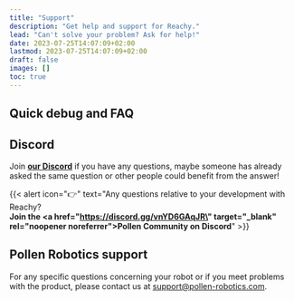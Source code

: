 ```yaml
---
title: "Support"
description: "Get help and support for Reachy."
lead: "Can't solve your problem? Ask for help!"
date: 2023-07-25T14:07:09+02:00
lastmod: 2023-07-25T14:07:09+02:00
draft: false
images: []
toc: true
---
```


## Quick debug and FAQ

## Discord

Join **[our Discord](https://discord.gg/vnYD6GAqJR)** if you have any questions, maybe someone has already asked the same question or other people could benefit from the answer!

{{< alert icon="👉" text="Any questions relative to your development with Reachy?</br><b>Join the <a href=\"https://discord.gg/vnYD6GAqJR\" target=\"_blank\" rel=\"noopener noreferrer\">Pollen Community on Discord</a></b>" >}}


## Pollen Robotics support

For any specific questions concerning your robot or if you meet problems with the product, please contact us at [support@pollen-robotics.com](mailto:support@pollen-robotics.com).